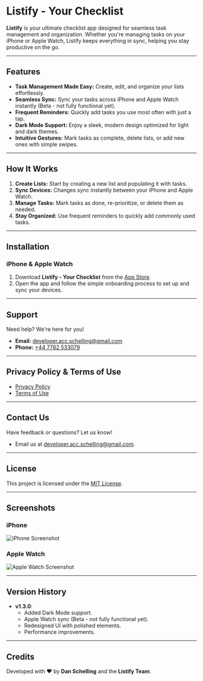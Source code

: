 # Listify - Your Checklist

**Listify** is your ultimate checklist app designed for seamless task management and organization. Whether you're managing tasks on your iPhone or Apple Watch, Listify keeps everything in sync, helping you stay productive on the go.

---

## Features

- **Task Management Made Easy:** Create, edit, and organize your lists effortlessly.
- **Seamless Sync:** Sync your tasks across iPhone and Apple Watch instantly (Beta - not fully functional yet).
- **Frequent Reminders:** Quickly add tasks you use most often with just a tap.
- **Dark Mode Support:** Enjoy a sleek, modern design optimized for light and dark themes.
- **Intuitive Gestures:** Mark tasks as complete, delete lists, or add new ones with simple swipes.

---

## How It Works

1. **Create Lists:** Start by creating a new list and populating it with tasks.
2. **Sync Devices:** Changes sync instantly between your iPhone and Apple Watch.
3. **Manage Tasks:** Mark tasks as done, re-prioritize, or delete them as needed.
4. **Stay Organized:** Use frequent reminders to quickly add commonly used tasks.

---

## Installation

### iPhone & Apple Watch
1. Download **Listify - Your Checklist** from the [App Store](https://apps.apple.com/).
2. Open the app and follow the simple onboarding process to set up and sync your devices.

---

## Support

Need help? We're here for you!

- **Email:** [developer.acc.schelling@gmail.com](mailto:developer.acc.schelling@gmail.com)
- **Phone:** [+44 7782 533079](tel:+447782533079)

---

## Privacy Policy & Terms of Use

- [Privacy Policy](https://www.freeprivacypolicy.com/live/14f21182-30ff-4625-b76d-ec626fb95c0d)
- [Terms of Use](https://www.freeprivacypolicy.com/live/1e379a45-28a0-41b2-8fa8-7a25d3dd70d6)

---

## Contact Us

Have feedback or questions? Let us know!

- Email us at [developer.acc.schelling@gmail.com](mailto:developer.acc.schelling@gmail.com).

---

## License

This project is licensed under the [MIT License](LICENSE.md).

---

## Screenshots

### iPhone
![iPhone Screenshot](Screenshots/iphone-screenshot.png)

### Apple Watch
![Apple Watch Screenshot](Screenshots/watch-screenshot.png)

---

## Version History

- **v1.3.0**:
  - Added Dark Mode support.
  - Apple Watch sync (Beta - not fully functional yet).
  - Redesigned UI with polished elements.
  - Performance improvements.

---

## Credits

Developed with ❤️ by **Dan Schelling** and the **Listify Team**.
